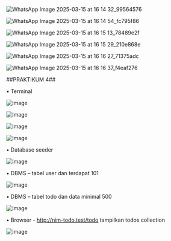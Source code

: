 ![WhatsApp Image 2025-03-15 at 16 14 32_99564576](https://github.com/user-attachments/assets/69f94a93-6ce6-4aab-8568-4776d6c33d40)

![WhatsApp Image 2025-03-15 at 16 14 54_fc795f86](https://github.com/user-attachments/assets/1b35c4f8-4d41-4824-93da-d30e0912cae2)

![WhatsApp Image 2025-03-15 at 16 15 13_78489e2f](https://github.com/user-attachments/assets/3862faf8-f806-45db-ac0b-7e89c31316e7)

![WhatsApp Image 2025-03-15 at 16 15 29_210e868e](https://github.com/user-attachments/assets/81586ad1-8683-4ed3-bddd-2f7bec77697f)

![WhatsApp Image 2025-03-15 at 16 16 27_71375adc](https://github.com/user-attachments/assets/f93e748c-7600-4948-814b-c41276da995a)

![WhatsApp Image 2025-03-15 at 16 16 37_f4eaf276](https://github.com/user-attachments/assets/f928e174-4c95-4116-9424-5a865c2588cd)


##PRAKTIKUM 4##

•	Terminal

![image](https://github.com/user-attachments/assets/9a1226ed-f185-4389-bc71-1adf278a6d67)

![image](https://github.com/user-attachments/assets/5e740a85-ee42-4402-9fc7-057bd8b26f96)

![image](https://github.com/user-attachments/assets/0780f035-ed31-44e7-99c8-29901825467e)

![image](https://github.com/user-attachments/assets/6ce1c122-7fbe-4459-bfe0-ce05af291d99)

•	Database seeder 

![image](https://github.com/user-attachments/assets/0f72b59f-de89-4103-ba1c-64bd69bdfaf3)

•	DBMS – tabel user dan terdapat 101

![image](https://github.com/user-attachments/assets/08d89919-fbfd-4346-9e56-aa2faa3c7d3f)

•	DBMS – tabel todo dan data minimal 500

![image](https://github.com/user-attachments/assets/c5972e5b-78d8-4482-9017-c635b84416de)

•	Browser - http://nim-todo.test/todo tampilkan todos collection

![image](https://github.com/user-attachments/assets/497495b5-8dee-4134-998d-77fed25f5cad)
